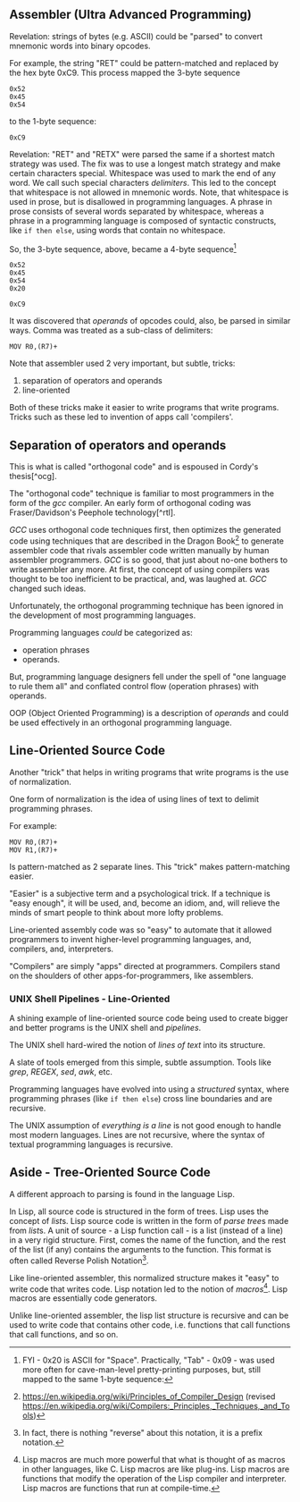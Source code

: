 ## Assembler (Ultra Advanced Programming)

Revelation: strings of bytes (e.g. ASCII) could be "parsed" to convert mnemonic words into binary opcodes.

For example, the string "RET" could be pattern-matched and replaced by the hex byte 0xC9.  This process mapped the 3-byte sequence
```
0x52
0x45
0x54
```

to the 1-byte sequence:
```
0xC9
```

Revelation: "RET" and "RETX" were parsed the same if a shortest match strategy was used.  The fix was to use a longest match strategy and make certain characters special. Whitespace was used to mark the end of any word. We call such special characters *delimiters*.  This led to the concept that whitespace is not allowed in mnemonic words. Note, that whitespace is used in prose, but is disallowed in programming languages.  A phrase in prose consists of several words separated by whitespace, whereas a phrase in a programming language is composed of syntactic constructs, like `if then else`, using words that contain no whitespace.

So, the 3-byte sequence, above, became a 4-byte sequence[^space]
```
0x52
0x45
0x54
0x20
```

[^space]:FYI - 0x20 is ASCII for "Space".  Practically, "Tab" - 0x09 - was used more often for cave-man-level pretty-printing purposes, but, still mapped to the same 1-byte sequence:
```
0xC9
```
It was discovered that *operands* of opcodes could, also, be parsed in similar ways. Comma was treated as a sub-class of delimiters:
```
MOV R0,(R7)+
```
Note that assembler used 2 very important, but subtle, tricks:
1. separation of operators and operands 
2. line-oriented

Both of these tricks make it easier to write programs that write programs. Tricks such as these led to invention of apps call 'compilers'.

## Separation of operators and operands
This is what is called "orthogonal code" and is espoused in Cordy's thesis[^ocg].

The "orthogonal code" technique is familiar to most programmers in the form of the *gcc* compiler.  An early form of orthogonal coding was Fraser/Davidson's Peephole technology[^rtl].

*GCC* uses orthogonal code techniques first, then optimizes the generated code using techniques that are described in the Dragon Book[^dragonbook] to generate assembler code that rivals assembler code written manually by human assembler programmers.  *GCC* is so good, that just about no-one bothers to write assembler any more.  At first, the concept of using compilers was thought to be too inefficient to be practical, and, was laughed at.  *GCC* changed such ideas.

[^dragonbook]: https://en.wikipedia.org/wiki/Principles_of_Compiler_Design (revised https://en.wikipedia.org/wiki/Compilers:_Principles,_Techniques,_and_Tools)

Unfortunately, the orthogonal programming technique has been ignored in the development of most programming languages.

Programming languages *could* be categorized as:
- operation phrases
- operands.

But, programming language designers fell under the spell of "one language to rule them all" and conflated control flow (operation phrases) with operands.

OOP (Object Oriented Programming) is a description of *operands* and could be used effectively in an orthogonal programming language.

## Line-Oriented Source Code
Another "trick" that helps in writing programs that write programs is the use of normalization.

One form of normalization is the idea of using lines of text to delimit programming phrases.

For example:
```
MOV R0,(R7)+
MOV R1,(R7)+
```
Is pattern-matched as 2 separate lines.  This "trick" makes pattern-matching easier.

"Easier" is a subjective term and a psychological trick.  If a technique is "easy enough", it will be used, and, become an idiom, and, will relieve the minds of smart people to think about more lofty problems.

Line-oriented assembly code was so "easy" to automate that it allowed programmers to invent higher-level programming languages, and, compilers, and, interpreters.

"Compilers" are simply "apps" directed at programmers.  Compilers stand on the shoulders of other apps-for-programmers, like assemblers.

### UNIX Shell Pipelines - Line-Oriented
A shining example of line-oriented source code being used to create bigger and better programs is the UNIX shell and *pipelines*.

The UNIX shell hard-wired the notion of *lines of text* into its structure.  

A slate of tools emerged from this simple, subtle assumption.  Tools like *grep*, *REGEX*, *sed*, *awk*, etc.

Programming languages have evolved into using a *structured* syntax, where programming phrases (like `if then else`) cross line boundaries and are recursive.

The UNIX assumption of *everything is a line* is not good enough to handle most modern languages.  Lines are not recursive, where the syntax of textual programming languages is recursive.

## Aside - Tree-Oriented Source Code
A different approach to parsing is found in the language Lisp.

In Lisp, all source code is structured in the form of trees.  Lisp uses the concept of *list*s. Lisp source code is written in the form of *parse tree*s made from *list*s.  A unit of source - a Lisp function call - is a list (instead of a line) in a very rigid structure.  First, comes the name of the function, and the rest of the list (if any) contains the arguments to the function.  This format is often called Reverse Polish Notation[^rpn].

Like line-oriented assembler, this normalized structure makes it "easy" to write code that writes code.  Lisp notation led to the notion of *macros*[^cmacros].  Lisp macros are essentially code generators.

Unlike line-oriented assembler, the lisp list structure is recursive and can be used to write code that contains other code, i.e. functions that call functions that call functions, and so on.

[^cmacros]: Lisp macros are much more powerful that what is thought of as macros in other languages, like C.  Lisp macros are like plug-ins.  Lisp macros are functions that modify the operation of the Lisp compiler and interpreter.  Lisp macros are functions that run at compile-time.

[^rpn]: In fact, there is nothing "reverse" about this notation, it is a prefix notation.
